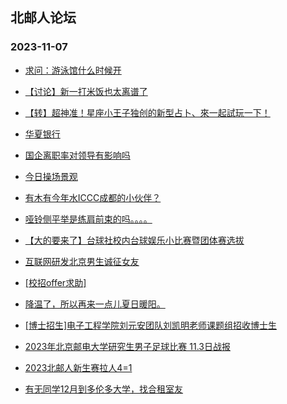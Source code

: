 ## 北邮人论坛 
### 2023-11-07

+ [求问：游泳馆什么时候开](https://bbs.byr.cn/article/Swim/130279)

+ [【讨论】新一打米饭也太离谱了](https://bbs.byr.cn/article/Talking/6404760)

+ [【转】超神准！星座小王子独创的新型占卜、來一起試玩一下！](https://bbs.byr.cn/article/Constellations/326533)

+ [华夏银行](https://bbs.byr.cn/article/Job/2198890)

+ [国企离职率对领导有影响吗](https://bbs.byr.cn/article/WorkLife/1206427)

+ [今日操场景观](https://bbs.byr.cn/article/Picture/3353234)

+ [有木有今年水ICCC成都的小伙伴？](https://bbs.byr.cn/article/Paper/48196)

+ [哑铃侧平举是练肩前束的吗。。。。](https://bbs.byr.cn/article/Gymnasium/120702)

+ [【大的要来了】台球社校内台球娱乐小比赛暨团体赛选拔](https://bbs.byr.cn/article/Billiards/28323)

+ [互联网研发北京男生诚征女友](https://bbs.byr.cn/article/Friends/2047256)

+ [[校招offer求助]](https://bbs.byr.cn/article/Job/2198911)

+ [降温了，所以再来一点儿夏日暖阳。](https://bbs.byr.cn/article/Photo/276904)

+ [[博士招生]电子工程学院刘元安团队刘凯明老师课题组招收博士生](https://bbs.byr.cn/article/AimGraduate/1227502)

+ [2023年北京邮电大学研究生男子足球比赛 11.3日战报](https://bbs.byr.cn/article/Football/810050104)

+ [2023北邮人新生赛拉人4=1](https://bbs.byr.cn/article/CStrike/96042)

+ [有无同学12月到多伦多大学，找合租室友](https://bbs.byr.cn/article/GoAbroad/394781)

